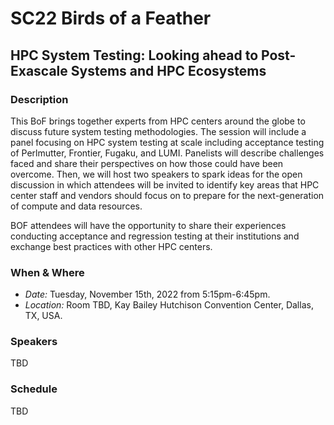 # SC22 Birds of a Feather
## HPC System Testing:  Looking ahead to Post-Exascale Systems and HPC Ecosystems
### Description

This BoF brings together experts from HPC centers around the globe to discuss 
future system testing methodologies. The session will include a panel focusing
on HPC system testing at scale including acceptance testing of Perlmutter, Frontier, 
Fugaku, and LUMI. Panelists will describe challenges faced and share their 
perspectives on how those could have been overcome. Then, we will host two speakers
to spark ideas for the open discussion in which attendees will be invited to 
identify key areas that HPC center staff and vendors should focus on to prepare
for the next-generation of compute and data resources.

BOF attendees will have the opportunity to share their experiences conducting
acceptance and regression testing at their institutions and exchange best
practices with other HPC centers.

### When & Where

- *Date:* Tuesday, November 15th, 2022 from 5:15pm-6:45pm.
- *Location:* Room TBD, Kay Bailey Hutchison Convention Center, Dallas, TX, USA.

### Speakers

TBD

### Schedule

TBD

